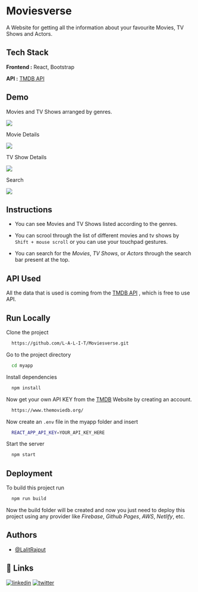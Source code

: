 
# Moviesverse

A Website for getting all the information about your favourite Movies, TV Shows and Actors.


## Tech Stack

**Frontend :** React, Bootstrap

**API :** [TMDB API](https://developers.themoviedb.org/3)




## Demo
Movies and TV Shows arranged by genres.

![](./demo/genres.gif)

Movie Details

![](./demo/movieDetails.gif)

TV Show Details

![](./demo/tvDetails.gif)

Search

![](./demo/search.gif)

## Instructions 

- You can see Movies and TV Shows listed according to the genres.

- You can scrool through the list of different movies and tv shows by ```Shift + mouse scroll``` or you can use your touchpad gestures.

- You can search for the *Movies*, *TV Shows*, or *Actors* through the search bar present at the top.



## API Used

All the data that is used is coming from the [TMDB API](https://developers.themoviedb.org/3) , which is free to use API.

## Run Locally

Clone the project

```bash
  https://github.com/L-A-L-I-T/Moviesverse.git
```

Go to the project directory

```bash
  cd myapp
```

Install dependencies

```bash
  npm install
```

Now get your own API KEY from the [TMDB](https://www.themoviedb.org/) Website by creating an account.

```bash
  https://www.themoviedb.org/
```

Now create an `.env` file in the myapp folder and insert

```bash
  REACT_APP_API_KEY=YOUR_API_KEY_HERE
```

Start the server

```bash
  npm start
```


## Deployment

To build this project run

```bash
  npm run build
```    

Now the build folder will be created and now you just need to deploy this project using any provider like *Firebase*, *Github Pages*, *AWS*, *Netlify*, etc.  



## Authors

- [@LalitRajput](https://www.github.com/L-A-L-I-T)


## 🔗 Links
[![linkedin](https://img.shields.io/badge/linkedin-0A66C2?style=for-the-badge&logo=linkedin&logoColor=white)](https://www.linkedin.com/in/lalit-rajput-9a1a37215/)
[![twitter](https://img.shields.io/badge/twitter-1DA1F2?style=for-the-badge&logo=twitter&logoColor=white)](https://twitter.com/LalitNandkisho1)

